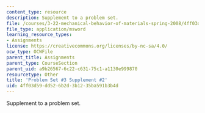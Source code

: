 ```yaml
---
content_type: resource
description: Supplement to a problem set.
file: /courses/3-22-mechanical-behavior-of-materials-spring-2008/4ff03d59dd526b2d3b1235ba591b3b4d_3_2.xls
file_type: application/msword
learning_resource_types:
- Assignments
license: https://creativecommons.org/licenses/by-nc-sa/4.0/
ocw_type: OCWFile
parent_title: Assignments
parent_type: CourseSection
parent_uid: a9b26567-6c22-c631-75c1-a1130e999870
resourcetype: Other
title: 'Problem Set #3 Supplement #2'
uid: 4ff03d59-dd52-6b2d-3b12-35ba591b3b4d
---
```

Supplement to a problem set.